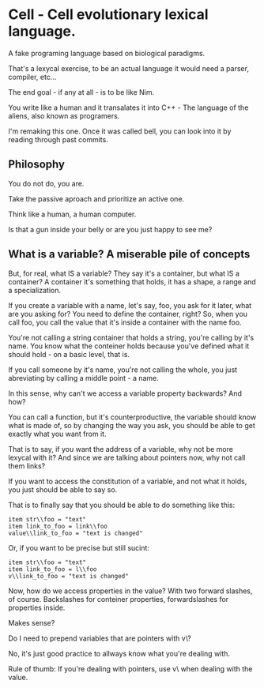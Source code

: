 # Cell - Cell evolutionary lexical language.
A fake programing language based on biological paradigms.

That's a lexycal exercise, to be an actual language it would need a parser, compiler, etc...

The end goal - if any at all - is to be like Nim.

You write like a human and it transalates it into C++ - The language of the aliens, also known as programers.

I'm remaking this one. Once it was called bell, you can look into it by reading through past commits.


## Philosophy
You do not do, you are.

Take the passive aproach and prioritize an active one.

Think like a human, a human computer.

Is that a gun inside your belly or are you just happy to see me?


## What is a variable? A miserable pile of concepts
But, for real, what IS a variable? They say it's a container, but what IS a container?
A container it's something that holds, it has a shape, a range and a specialization.

If you create a variable with a name, let's say, foo, you ask for it later, what are you asking for? You need to define the container, right?
So, when you call foo, you call the value that it's inside a container with the name foo.

You're not calling a string container that holds a string, you're calling by it's name. You know what the conteiner holds because you've defined what it should hold - on a basic level, that is.

If you call someone by it's name, you're not calling the whole, you just abreviating by calling a middle point - a name.

In this sense, why can't we access a variable property backwards?
And how?

You can call a function, but it's counterproductive, the variable should know what is made of, so by changing the way you ask, you should be able to get exactly what you want from it.

That is to say, if you want the address of a variable, why not be more lexycal with it? 
And since we are talking about pointers now, why not call them links?

If you want to access the constitution of a variable, and not what it holds, you just should be able to say so.

That is to finally say that you should be able to do something like this:

```
item str\\foo = "text"
item link_to_foo = link\\foo
value\\link_to_foo = "text is changed"
```
Or, if you want to be precise but still sucint:
```
item str\\foo = "text"
item link_to_foo = l\\foo
v\\link_to_foo = "text is changed"
```
Now, how do we access properties in the value? With two forward slashes, of course.
Backslashes for conteiner properties, forwardslashes for properties inside.

Makes sense?

Do I need to prepend variables that are pointers with v\\?

No, it's just good practice to allways know what you're dealing with.

Rule of thumb: If you're dealing with pointers, use v\\ when dealing with the value.

<!--
## Do a barrel roll

Or, as we say, "hello world".
```
(( this is a comment ))

(( 
this
is
also
a
comment
))

(( 
everything that can be defined by the user needs a underscore somewhere, anywhere. 
This is a "social" contract and it exists for two reasons: future legacy and to 
be compatible with the nature of the language. Just assume that, even if a word without '_' 
is not reserved, the project reserve the possibility that it could one day be.
The compiler won't let you do everything you want, but it's for a reason: avoid headaches.
))

How to cry: (( The first thing any human being do, as they should - The entry point ))
- write with "hello world".
```

Use the keyword `How to` to define a function. It makes sense, right? You're telling how to do it.
Which `How to` did I've called? I've called the `How to` `write`. Did I've passed some argument? Yes.

The keyword `with` serves this purpose. it's not very short, but it is more lexycal. How the computer knows I'm done? With a final point, of course.

You can write a dot at the end of each line, but it's not necessary, the dot is only necessary if you're dealing with a function.

## You'll gonna mess the dot notation!

No I won't. You know why? Because you won't need it.
Instead, all you have to do to access properties inside properties is use a `//`

```
_like//this.
```
See? It's doable.

## To quack or not to quack. That is the question.

The first language I've learned was GDScript. I'll allways have a place in my heart for it.
That is to say, you can statically type a variable, function or whatever here - if you want to.

```
item _foo: 'foo' (( item is what you call a variable here ))
item str/_foo2: 'foo' (( See? That's why you need two slashes when accessing properties. one slash means you're typing it. ))

item str/1,4/_bar: "four" ((You can define the range by putting another slash between the item's name))
item str/\\[a-z]{40}/_bar2 = "you can also define the range with regex" (( by prepending it with "\\" ))

item int/-?[\d]{1,2}/_number = -20 (( an integer that is signed and can hold only two digits. ))
remember str/_OCTOBER: 'THIRD' (( remember is how you call a constant ))

remember _str_regex: '\w*'.
item str/@_str_regex/_baz: "the at symbol captures an item value as a regex". ((  if you want a @ on your regex, just use a \ before it ))

(( and you can of course define your own types in a OOP way, which I'll talke about later ))

How to _a_statically_typed_function: /str
- get "a string.". (( get means return. Again, it's more human that way. )).

How to get_nothing: /void
- get nothing.

```
## Ooops, I've did it again.

> Look, I understand the `with` thing and all, but won't it get confusing when passing functions inside functions?

Maybe, maybe not.

```
do_a_thing with this_function with 'a string'..

How to do_a_thing with _foo:
- write with _foo.

How to this_function str/_bar: /str
- get _bar.

How to disappear_completelly:
- ignore.

```
Yep, each `with` asks for a `.` 

You can't escape symbolic hell here either. Sorry.

## KISS the cook
You might noticed the weird identation.

Again, it is to be more human readable. just use hyphens instead of tabs or spaces, the last hyphen should follow a space, but it's not necessary (although none of this is necessary, to be fair.)

Think of it as a grocery list, and you'll gonna cook some stuff.

## A Link to the past

Pointers, oh boy, let's talk about them.

- I won't call them pointers, I think links are more like it.
- every parameter is immutable by default, as all arguments are passed as reference, if you want to change a argument you must prepend the parameter with the keyword "writable", like this:

```
item _foo = 'value'

How to start:
- change_a_variable_outside_the_scope with _foo.
- write with _foo. (( will print 'another value' )).
- copy_a_argument with _foo.

How to change_a_variable_outside_the_scope with writable _bar:
- _bar = 'another value'.

(( if you want to copy the argument into the param, the keyword is "copied"

How to copy_a_argument with copied _baz
- _baz += ' ' + _foo.
- write with foo. ((  will write 'another value' ))
- write with _baz. ((  will write 'another value another value' ))

```



## What if the wheel were squared?

Yep, the bones are almost there. So let me do some stuff.

### what if?
Here are some ways to write if/else statements:

```
(( First way ))

is duck a bird? (( 'is' is equal to if, 'a' is equal to == ))
- write with "duck is a bird.".
then is duck a whale? (( 'then is' is not exactly equal to 'else', but it's the same spirit, so there you have it, 'else if' ))
- write with "then how can they fly?".
well then: (( 'well' is just so you can comunicate better, think of it as the machine trying to do all the paths and then say it for itself "well, I'll do this then" ))
- write "What is life?".

(( ternary ))
duck is a bird ? write with "duck is a bird.". ?? duck is a whale ? write with "then how can they fly?".

(( ternary multiline ))
duck is a bird
- ? write with "duck is a bird.".
- ?? duck is a whale.
- ? write with "then how can they fly?".

```

### Face/Off
A switch statement:

```
item _phrase

what is duck:
- bird?
-- _phrase: "duck is a bird".
- _whale?
-- _phrase: "then how can they fly?".
- _airplane? _mermaid? _cat?
-- _phrase: "This duck is kinda weird.".
- _animal?
-- _phrase is and "animal it is, but what kind?". (( 'is and' means concatenation, always. if you do 'item foo: 1 is and 2' you'll get 12 ))
-- keep going. (( 'keep going' is like 'continue', don't need to break all the time, based on GDScript ))
- _swan?
-- _phrase += "A swan? That's why they bullied my boy!!".
- whatever: (( whatever is a wild card ))
-- _phrase: "I don't know what else to do!".

write with _phrase.

```
## Qu'est-ce que c'est? 
Talking about loops now.

### For for for for for for for for for for better
There are many ways to do a `for` loop, they're a gourmetized `while` statement, after all. Here are some I've thought:

```
item _arr: ['this', 'is', 'something']

do in _arr//size:
- write with 'this will repeat 3 times'.

do in _arr//size as _index_number:
- write with index_number. (( 0, 1, 2 ))

do in _arr as _arr_value:
- write with arr_value. (( arr_value will be the arr[index] each time ))

from 4 to 6 do as _i:
- write with _i. (( 4, 5, 6 ))
```

### while I'm still here
And this is the `while` way of doing stuff:

```
item _duck.
item _duck_age: 0.

as long duck is not a bird: (( 'is not' means ! in other languages, 'a', again, is just like ==. Finally, 'as long' is the 'while' per se ))
- ask_if_he_is_a_swan.

How to ask_if_he_is_a_swan:
- duck_age += 1. (( math calculations asks for math symbols, no other way around it. ))
- is duck_age > 2?
-- duck is a swan.
- then is duck_age a 0?
-- write with "he's ugly in a cute kind of way".
```

## Being oriented program

BOP BOP.
Everything is a being of a kind. Norman is a being of kind Human, BOP BOP.

### Do Right yo!
Constructor is DNA, Norman is a being of kind human, his DNA is Human. Totally a guy.

Let's teach the machine how to reproduce him.

```
kind Human.
inherits Animal.

- Human with name, surname:.(( don't boilerplate. The '.' after the ':' is all you need ))
```
If the DNA doesn't have a set of rules, it will assume all params should be assigned to their respective items.

If the items are not declared, it will create it as public items If you want to do something in the constructor beyond that, you should call a special function so it will do what is supposed to do AND what you want to do.

This function's name is make_me.

```
kind Human.
inherits Animal.

(( this: ))
- Human with name, surname:
-- make_me.

(( is exactly the same as: ))
- Human with name and surname:.

(( but you can do more stuff beyond just the ':.' ))

```

This is not done yet, but maybe you've noticed it turns out to be very funny to me. I do think it's doable.

Now you can check a table with the substitutions I've made/am making.

## Do not sin

auto in c++ is considered bad practice - and I agree.

The only reason people seem to accept it is so they don't have to write a very long type.

Well, if you have a really large name, what will people call you? A nickname, of course.

Nicknames will not only shorten the typing, it will also let you have a track to what it actually means - something you pretty much can't do with auto.

```
nickname int_vec_iterator: std::vector<int>::iterator
```


## The Table
if you're coming from any other language, it should be easier to read this. In a world where this language actually exists and is entirely functional, you won't need to.

|standard|substitution 1|
|---|---|
|function|How to|
|(|with|
|)|.|
|(start of a comment)| (( |
|(end of a comment)| ))|
|return|get|
|pass|ignore|
|continue|keep going|
|break|cut|
|==|a|
|(as concatenation) +=|is and|
|(any operand)=|(any operand)=|
|var|item|
|const|remember|
|if|is|
|(ternary) ?|?|
|(ternary) :|??|
|else if|then is|
|else|well then|
|switch|what is|
|while|as long|
|do while|cop|
|for 10|do in 10|
|for i of var|do in var as i|
|for i in range(4,10)|from 4 to 10 do as i|
|object|being|
|class|kind|
|super|genus|
|namespace|surname|






<!-- Ignore this for now, they're just ideas.

|Instead of|use this|or this|
|---|---|---|
|function|How to
|if|is|?|
|else if|then is|??|
|else|then|...|
|for|do in||
|while|keep as|as long as|
|switch|what|itemName:|
|return|give|
|var|item
|const|remember
|class|kind
|object|being
|(|with
|)|.



## About "use this"

- How to - When you define a function, you're actually giving instructions, when you call a function, you ask the computer to follow them.
- is - Think of yourself as the computer instead of the master, sometimes it makes more sense to think in the first person.
- then is - Same idea.
- do in - Giving priority to action here.
- keep as - As long as statement is true;
- what - What is the statement equal to? Then look for what to do in the instructions.
- give - more informal than return. Action asks for informality.
- item - phisical aproach.

## About "or this"
- ? - He's just asking.
- ?? - He's just asking again.
- ... - He gave up.
- itemName: - That's it, I believe you don't need to actually say it is a switch statement as long as it looks like a duck, if you know what I mean (duck typing is what I mean).

## Typing

This language is dinamically typed with optional static typing but, if you gonna static type your "items" and "How tos", you better do it all the way: with ranges.

Let's declare a item:
```
# this is a comment, by the way
item foo =  10 # dinamically
item foo2 := 10 # fixed, but let the "compiler" define  what it's gonna be.
item foo3 : number(INT) = 10 # normally fixed, you can use all the datatypes from c++, but do it in all caps as they are actually constant values.
item foo4 : number([0,10]) = 10 # with a range
```
Now with text:
```
item foo = "text"
item foo2 : text(STR) = "text"
item foo3 : text([0, 126]) = "text" # range based on the ANSI table, which is to say that I'll only use ASCII here
item foo4 : text([[65,126]) = "text" # or maybe I just want to use A to ~, you know.
```
I'm basing all this is gdcript and python, as you might have guessed.

The thing is though, if you can define so easily the range in memory you're gonna need, than you can save a lot of space if you implement it right.

As I've said, this is just a lexycal exercise, it's not better or worse than any other language - after all, it's not a language at all, and even at that it doesn't have all the basics.
